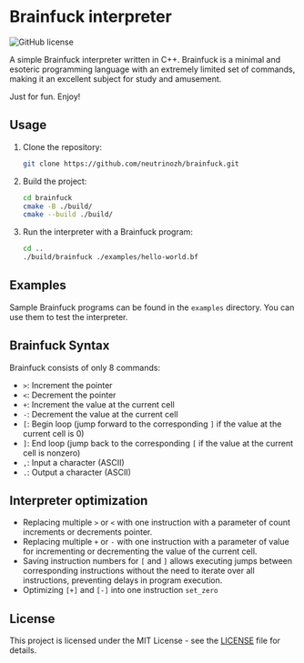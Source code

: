 # Brainfuck interpreter

![GitHub license](https://img.shields.io/badge/license-MIT-blue.svg)

A simple Brainfuck interpreter written in C++. Brainfuck is a minimal and esoteric programming language with an extremely limited set of commands, making it an excellent subject for study and amusement.

Just for fun. Enjoy! 

## Usage

1. Clone the repository:

    ```bash
    git clone https://github.com/neutrinozh/brainfuck.git
    ```
2. Build the project:

    ```bash
    cd brainfuck
    cmake -B ./build/
    cmake --build ./build/
    ```
3. Run the interpreter with a Brainfuck program:

    ```bash
    cd ..
    ./build/brainfuck ./examples/hello-world.bf
    ```

## Examples

Sample Brainfuck programs can be found in the `examples` directory. You can use them to test the interpreter.

## Brainfuck Syntax

Brainfuck consists of only 8 commands:

- `>`: Increment the pointer
- `<`: Decrement the pointer
- `+`: Increment the value at the current cell
- `-`: Decrement the value at the current cell
- `[`: Begin loop (jump forward to the corresponding `]` if the value at the current cell is 0)
- `]`: End loop (jump back to the corresponding `[` if the value at the current cell is nonzero)
- `,`: Input a character (ASCII)
- `.`: Output a character (ASCII)

## Interpreter optimization

- Replacing multiple `>` or `<` with one instruction with a parameter of count increments or decrements pointer.
- Replacing multiple `+` or `-` with one instruction with a parameter of value for incrementing or decrementing the value of the current cell.
- Saving instruction numbers for `[` and `]` allows executing jumps between corresponding instructions without the need to iterate over all instructions, preventing delays in program execution.
- Optimizing `[+]` and `[-]` into one instruction `set_zero`

## License

This project is licensed under the MIT License - see the [LICENSE](LICENSE.txt) file for details.